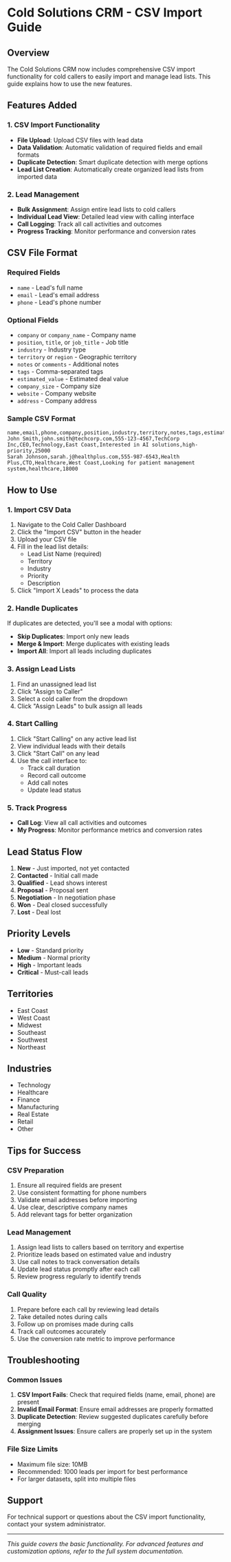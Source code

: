 # Cold Solutions CRM - CSV Import Guide

## Overview
The Cold Solutions CRM now includes comprehensive CSV import functionality for cold callers to easily import and manage lead lists. This guide explains how to use the new features.

## Features Added

### 1. CSV Import Functionality
- **File Upload**: Upload CSV files with lead data
- **Data Validation**: Automatic validation of required fields and email formats
- **Duplicate Detection**: Smart duplicate detection with merge options
- **Lead List Creation**: Automatically create organized lead lists from imported data

### 2. Lead Management
- **Bulk Assignment**: Assign entire lead lists to cold callers
- **Individual Lead View**: Detailed lead view with calling interface
- **Call Logging**: Track all call activities and outcomes
- **Progress Tracking**: Monitor performance and conversion rates

## CSV File Format

### Required Fields
- `name` - Lead's full name
- `email` - Lead's email address
- `phone` - Lead's phone number

### Optional Fields
- `company` or `company_name` - Company name
- `position`, `title`, or `job_title` - Job title
- `industry` - Industry type
- `territory` or `region` - Geographic territory
- `notes` or `comments` - Additional notes
- `tags` - Comma-separated tags
- `estimated_value` - Estimated deal value
- `company_size` - Company size
- `website` - Company website
- `address` - Company address

### Sample CSV Format
```csv
name,email,phone,company,position,industry,territory,notes,tags,estimated_value
John Smith,john.smith@techcorp.com,555-123-4567,TechCorp Inc,CEO,Technology,East Coast,Interested in AI solutions,high-priority,25000
Sarah Johnson,sarah.j@healthplus.com,555-987-6543,Health Plus,CTO,Healthcare,West Coast,Looking for patient management system,healthcare,18000
```

## How to Use

### 1. Import CSV Data
1. Navigate to the Cold Caller Dashboard
2. Click the "Import CSV" button in the header
3. Upload your CSV file
4. Fill in the lead list details:
   - Lead List Name (required)
   - Territory
   - Industry
   - Priority
   - Description
5. Click "Import X Leads" to process the data

### 2. Handle Duplicates
If duplicates are detected, you'll see a modal with options:
- **Skip Duplicates**: Import only new leads
- **Merge & Import**: Merge duplicates with existing leads
- **Import All**: Import all leads including duplicates

### 3. Assign Lead Lists
1. Find an unassigned lead list
2. Click "Assign to Caller"
3. Select a cold caller from the dropdown
4. Click "Assign Leads" to bulk assign all leads

### 4. Start Calling
1. Click "Start Calling" on any active lead list
2. View individual leads with their details
3. Click "Start Call" on any lead
4. Use the call interface to:
   - Track call duration
   - Record call outcome
   - Add call notes
   - Update lead status

### 5. Track Progress
- **Call Log**: View all call activities and outcomes
- **My Progress**: Monitor performance metrics and conversion rates

## Lead Status Flow
1. **New** - Just imported, not yet contacted
2. **Contacted** - Initial call made
3. **Qualified** - Lead shows interest
4. **Proposal** - Proposal sent
5. **Negotiation** - In negotiation phase
6. **Won** - Deal closed successfully
7. **Lost** - Deal lost

## Priority Levels
- **Low** - Standard priority
- **Medium** - Normal priority
- **High** - Important leads
- **Critical** - Must-call leads

## Territories
- East Coast
- West Coast
- Midwest
- Southeast
- Southwest
- Northeast

## Industries
- Technology
- Healthcare
- Finance
- Manufacturing
- Real Estate
- Retail
- Other

## Tips for Success

### CSV Preparation
1. Ensure all required fields are present
2. Use consistent formatting for phone numbers
3. Validate email addresses before importing
4. Use clear, descriptive company names
5. Add relevant tags for better organization

### Lead Management
1. Assign lead lists to callers based on territory and expertise
2. Prioritize leads based on estimated value and industry
3. Use call notes to track conversation details
4. Update lead status promptly after each call
5. Review progress regularly to identify trends

### Call Quality
1. Prepare before each call by reviewing lead details
2. Take detailed notes during calls
3. Follow up on promises made during calls
4. Track call outcomes accurately
5. Use the conversion rate metric to improve performance

## Troubleshooting

### Common Issues
1. **CSV Import Fails**: Check that required fields (name, email, phone) are present
2. **Invalid Email Format**: Ensure email addresses are properly formatted
3. **Duplicate Detection**: Review suggested duplicates carefully before merging
4. **Assignment Issues**: Ensure callers are properly set up in the system

### File Size Limits
- Maximum file size: 10MB
- Recommended: 1000 leads per import for best performance
- For larger datasets, split into multiple files

## Support
For technical support or questions about the CSV import functionality, contact your system administrator.

---

*This guide covers the basic functionality. For advanced features and customization options, refer to the full system documentation.*

